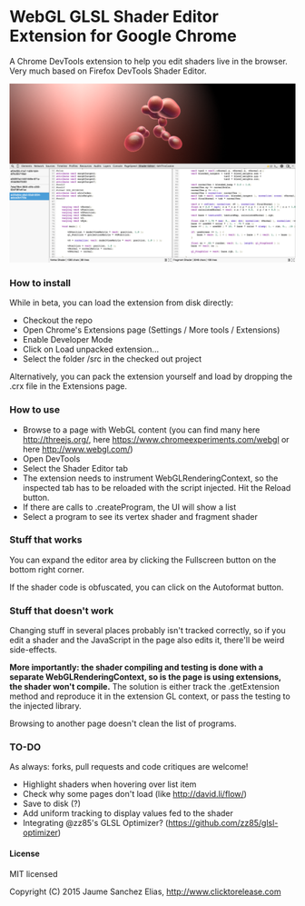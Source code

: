 # WebGL GLSL Shader Editor Extension for Google Chrome

A Chrome DevTools extension to help you edit shaders live in the browser. Very much based on Firefox DevTools Shader Editor.

![Shader Editor](/about/snapshot.png)

### How to install ###

While in beta, you can load the extension from disk directly:
- Checkout the repo
- Open Chrome's Extensions page (Settings / More tools / Extensions)
- Enable Developer Mode
- Click on Load unpacked extension...
- Select the folder /src in the checked out project

Alternatively, you can pack the extension yourself and load by dropping the .crx file in the Extensions page.

### How to use ###

- Browse to a page with WebGL content (you can find many here http://threejs.org/, here https://www.chromeexperiments.com/webgl or here http://www.webgl.com/)
- Open DevTools
- Select the Shader Editor tab
- The extension needs to instrument WebGLRenderingContext, so the inspected tab has to be reloaded with the script injected. Hit the Reload button.
- If there are calls to .createProgram, the UI will show a list
- Select a program to see its vertex shader and fragment shader

### Stuff that works ###

You can expand the editor area by clicking the Fullscreen button on the bottom right corner.

If the shader code is obfuscated, you can click on the Autoformat button.

### Stuff that doesn't work ####

Changing stuff in several places probably isn't tracked correctly, so if you edit a shader and the JavaScript in the page also edits it, there'll be weird side-effects.

**More importantly: the shader compiling and testing is done with a separate WebGLRenderingContext, so is the page is using extensions, the shader won't compile.** The solution is either track the .getExtension method and reproduce it in the extension GL context, or pass the testing to the injected library.

Browsing to another page doesn't clean the list of programs.

### TO-DO ###

As always: forks, pull requests and code critiques are welcome!

- Highlight shaders when hovering over list item
- Check why some pages don't load (like http://david.li/flow/)
- Save to disk (?)
- Add uniform tracking to display values fed to the shader
- Integrating @zz85's GLSL Optimizer? (https://github.com/zz85/glsl-optimizer)

#### License ####

MIT licensed

Copyright (C) 2015 Jaume Sanchez Elias, http://www.clicktorelease.com